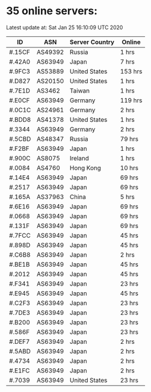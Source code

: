 # 35 online servers:

Latest update at: Sat Jan 25 16:10:09 UTC 2020

| ID | ASN | Server Country | Online |
| -- | --- | -------------- | ------ |
| #.15CF | AS49392 | Russia | 1 hrs |
| #.42A0 | AS63949 | Japan | 7 hrs |
| #.9FC3 | AS53889 | United States | 153 hrs |
| #.D827 | AS20150 | United States | 1 hrs |
| #.7E1D | AS3462 | Taiwan | 1 hrs |
| #.E0CF | AS63949 | Germany | 119 hrs |
| #.0C1C | AS24961 | Germany | 2 hrs |
| #.BDD8 | AS41378 | United States | 1 hrs |
| #.3344 | AS63949 | Germany | 2 hrs |
| #.5CBD | AS48347 | Russia | 79 hrs |
| #.F2BF | AS63949 | Japan | 1 hrs |
| #.900C | AS8075 | Ireland | 1 hrs |
| #.0084 | AS4760 | Hong Kong | 10 hrs |
| #.14E4 | AS63949 | Japan | 69 hrs |
| #.2517 | AS63949 | Japan | 69 hrs |
| #.165A | AS37963 | China | 5 hrs |
| #.6E16 | AS63949 | Japan | 69 hrs |
| #.0668 | AS63949 | Japan | 69 hrs |
| #.131F | AS63949 | Japan | 69 hrs |
| #.7FCC | AS63949 | Japan | 45 hrs |
| #.898D | AS63949 | Japan | 45 hrs |
| #.C6B8 | AS63949 | Japan | 2 hrs |
| #.BE1B | AS63949 | Japan | 45 hrs |
| #.2012 | AS63949 | Japan | 45 hrs |
| #.F341 | AS63949 | Japan | 23 hrs |
| #.E945 | AS63949 | Japan | 45 hrs |
| #.C2F3 | AS63949 | Japan | 23 hrs |
| #.7DE3 | AS63949 | Japan | 23 hrs |
| #.B200 | AS63949 | Japan | 23 hrs |
| #.586F | AS63949 | Japan | 23 hrs |
| #.DEF7 | AS63949 | Japan | 2 hrs |
| #.5ABD | AS63949 | Japan | 2 hrs |
| #.4734 | AS63949 | Japan | 2 hrs |
| #.E1FC | AS63949 | Japan | 2 hrs |
| #.7039 | AS63949 | United States | 23 hrs |

